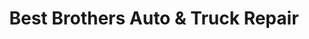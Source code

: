---
title: "Best Brothers Auto & Truck Repair"
url: /holbrook/best-brothers-auto-and-truck-repair/
shop: car repair
---